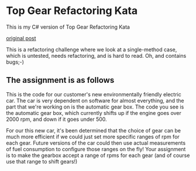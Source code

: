 Top Gear Refactoring Kata
=========================

This is my C# version of Top Gear Refactoring Kata

[original post](http://www.lagerweij.com/2016/03/23/top-gear-a-new-refactoring-kata/)

This is a refactoring challenge where we look at a single-method
case, which is untested, needs refactoring, and is hard to read. Oh,
and contains bugs;-)

The assignment is as follows
----------------------------

This is the code for our customer's new environmentally friendly electric car.
The car is very dependent on software for almost everything, and the part that we're
working on is the automatic gear box. The code you see is the automatic gear box, which
currently shifts up if the engine goes over 2000 rpm, and down if it goes under 500.

For our this new car, it's been determined that the choice of gear can be much
more efficient if we could just set more specific ranges of rpm for each gear.
Future versions of the car could then use actual measurements of fuel consumption
to configure those ranges on the fly!
Your assignment is to make the gearbox accept a range of rpms for each gear (and
of course use that range to shift gears!)
